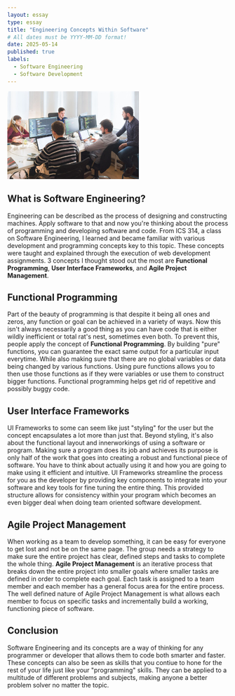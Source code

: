 ```yaml
---
layout: essay
type: essay
title: "Engineering Concepts Within Software"
# All dates must be YYYY-MM-DD format!
date: 2025-05-14
published: true
labels:
  - Software Engineering
  - Software Development
---
```


<img width="300px" class="rounded float-start pe-4" src="../img/team.jpg">

## What is Software Engineering?

Engineering can be described as the process of designing and constructing machines. Apply software to that and now you're thinking about the process of programming and developing software and code. From ICS 314, a class on Software Engineering, I learned and became familiar with various development and programming concepts key to this topic. These concepts were taught and explained through the execution of web development assignments. 3 concepts I thought stood out the most are **Functional Programming**, **User Interface Frameworks**, and **Agile Project Management**. 

## Functional Programming

Part of the beauty of programming is that despite it being all ones and zeros, any function or goal can be achieved in a variety of ways. Now this isn't always necessarily a good thing as you can have code that is either wildly inefficient or total rat's nest, sometimes even both. To prevent this, people apply the concept of **Functional Programming**. By building "pure" functions, you can guarantee the exact same output for a particular input everytime. While also making sure that there are no global variables or data being changed by various functions. Using pure functions allows you to then use those functions as if they were variables or use them to construct bigger functions. Functional programming helps get rid of repetitive and possibly buggy code. 

## User Interface Frameworks

UI Frameworks to some can seem like just "styling" for the user but the concept encapsulates a lot more than just that. Beyond styling, it's also about the functional layout and innerworkings of using a software or program. Making sure a program does its job and achieves its purpose is only half of the work that goes into creating a robust and functional piece of software. You have to think about actually using it and how you are going to make using it efficient and intuitive. UI Frameworks streamline the process for you as the developer by providing key components to integrate into your software and key tools for fine tuning the entire thing. This provided structure allows for consistency within your program which becomes an even bigger deal when doing team oriented software development.

## Agile Project Management

When working as a team to develop something, it can be easy for everyone to get lost and not be on the same page. The group needs a strategy to make sure the entire project has clear, defined steps and tasks to complete the whole thing. **Agile Project Management** is an iterative process that breaks down the entire project into smaller goals where smaller tasks are defined in order to complete each goal. Each task is assigned to a team member and each member has a general focus area for the entire process. The well defined nature of Agile Project Management is what allows each member to focus on specific tasks and incrementally build a working, functioning piece of software. 

## Conclusion

Software Engineering and its concepts are a way of thinking for any programmer or developer that allows them to code both smarter and faster. These concepts can also be seen as skills that you contiue to hone for the rest of your life just like your "programming" skills. They can be applied to a multitude of different problems and subjects, making anyone a better problem solver no matter the topic.
